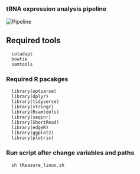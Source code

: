 
### tRNA expression analysis pipeline
![Pipeline](./bioexpress_pipeline.png)
## Required tools
~~~  
  cutadapt
  bowtie
  samtools
~~~
### Required R pacakges  
~~~   
  library(optparse)  
  library(dplyr) 
  library(tidyverse)  
  library(stringr)  
  library(Rsamtools)  
  library(seqinr)  
  library(ShortRead)  
  library(edgeR)  
  library(ggplot2)  
  library(plotrix)   
~~~

### Run script after change variables and paths
~~~
  sh tReasure_linux.sh
~~~
